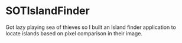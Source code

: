 # SOTIslandFinder
Got lazy playing sea of thieves so I built an Island finder application to locate islands based on pixel comparison in their image. 
